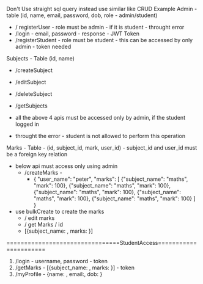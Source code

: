<!-- ExamResults -->
Don't Use straight sql query instead use similar like CRUD Example
Admin - table (id, name, email, password, dob, role - admin/student) 
 - / registerUser - role must be admin - if it is student - throught error 
 - /login - email, password - response - JWT Token 
 - /registerStudent - role must be student - this can be accessed by only admin  - token needed


Subjects - Table (id, name)
 - /createSubject 
 - /editSubject 
 - /deleteSubject 
 - /getSubjects 

 - all the above 4 apis must be accessed only by admin, if the student logged in 
  - throught the error - student is not allowed to perform this operation

Marks - Table - (id, subject_id, mark, user_id) - subject_id and user_id must be a foreign key relation
- below api must access only using admin 
    - /createMarks - 
        - {
    "user_name": "peter",
    "marks": [
        {"subject_name": "maths", "mark": 100},
        {"subject_name": "maths", "mark": 100},
        {"subject_name": "maths", "mark": 100},
        {"subject_name": "maths", "mark": 100},
        {"subject_name": "maths", "mark": 100}
    ]
}
 - use bulkCreate to create the marks 
    - / edit marks
    - / get Marks / id 
     - [{subject_name: , marks: }]


================================StudentAccess======================
1. /login - username, password - token 
2. /getMarks - [{subject_name: , marks: }] - token          
3. /myProfile - {name: , email:, dob: }                 

